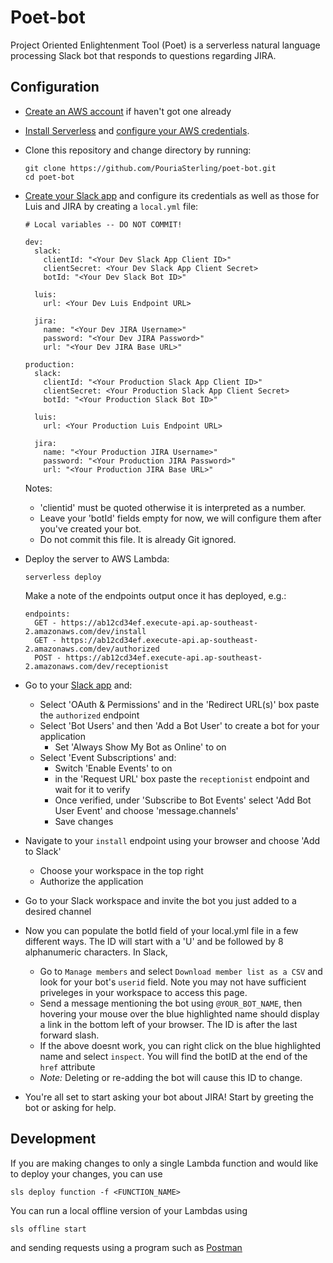 # Poet-bot


Project Oriented Enlightenment Tool (Poet) is a serverless natural language processing Slack bot that responds to questions regarding JIRA.

## Configuration

* [Create an AWS account](https://aws.amazon.com/free/) if haven't got one already
* [Install Serverless](https://serverless.com/framework/docs/providers/aws/guide/installation/) and [configure your AWS credentials](https://www.youtube.com/watch?v=mRkUnA3mEt4).
* Clone this repository and change directory by running:

    ```
    git clone https://github.com/PouriaSterling/poet-bot.git
    cd poet-bot
    ```

* [Create your Slack app](https://api.slack.com/slack-apps#create-app) and configure its credentials as well as those for Luis and JIRA by creating a `local.yml` file:

	```
	# Local variables -- DO NOT COMMIT!

	dev:
	  slack:
	    clientId: "<Your Dev Slack App Client ID>"
	    clientSecret: <Your Dev Slack App Client Secret>
	    botId: "<Your Dev Slack Bot ID>"

      luis:
        url: <Your Dev Luis Endpoint URL>

      jira:
        name: "<Your Dev JIRA Username>"
        password: "<Your Dev JIRA Password>"
        url: "<Your Dev JIRA Base URL>"

	production:
	  slack:
	    clientId: "<Your Production Slack App Client ID>"
	    clientSecret: <Your Production Slack App Client Secret>
	    botId: "<Your Production Slack Bot ID>"

	  luis:
        url: <Your Production Luis Endpoint URL>

      jira:
        name: "<Your Production JIRA Username>"
        password: "<Your Production JIRA Password>"
        url: "<Your Production JIRA Base URL>"
	```

  Notes:
  * 'clientid' must be quoted otherwise it is interpreted as a number.
  * Leave your 'botId' fields empty for now, we will configure them after you've created your bot.
  * Do not commit this file. It is already Git ignored.

* Deploy the server to AWS Lambda:

	```
	serverless deploy
	```

  Make a note of the endpoints output once it has deployed, e.g.:

	```
	endpoints:
	  GET - https://ab12cd34ef.execute-api.ap-southeast-2.amazonaws.com/dev/install
	  GET - https://ab12cd34ef.execute-api.ap-southeast-2.amazonaws.com/dev/authorized
	  POST - https://ab12cd34ef.execute-api.ap-southeast-2.amazonaws.com/dev/receptionist
	```

* Go to your [Slack app](https://api.slack.com/apps) and:
  * Select 'OAuth & Permissions' and in the 'Redirect URL(s)' box paste the `authorized` endpoint
  * Select 'Bot Users' and then 'Add a Bot User' to create a bot for your application
    * Set 'Always Show My Bot as Online' to on
  * Select 'Event Subscriptions' and:
    * Switch 'Enable Events' to on
    * in the 'Request URL' box paste the `receptionist` endpoint and wait for it to verify
    * Once verified, under 'Subscribe to Bot Events' select 'Add Bot User Event' and choose 'message.channels'
    * Save changes

* Navigate to your `install` endpoint using your browser and choose 'Add to Slack'
  * Choose your workspace in the top right
  * Authorize the application

* Go to your Slack workspace and invite the bot you just added to a desired channel

* Now you can populate the botId field of your local.yml file in a few different ways. The ID will start with a 'U' and be followed by 8 alphanumeric characters. In Slack,
  * Go to `Manage members` and select `Download member list as a CSV` and look for your bot's `userid` field. Note you may not have sufficient priveleges in your workspace to access this page.
  * Send a message mentioning the bot using `@YOUR_BOT_NAME`, then hovering your mouse over the blue highlighted name should display a link in the bottom left of your browser. The ID is after the last forward slash.
  * If the above doesnt work, you can right click on the blue highlighted name and select `inspect`. You will find the botID at the end of the `href` attribute
  * *Note:* Deleting or re-adding the bot will cause this ID to change.

* You're all set to start asking your bot about JIRA! Start by greeting the bot or asking for help.


## Development

If you are making changes to only a single Lambda function and would like to deploy your changes, you can use

```
sls deploy function -f <FUNCTION_NAME>
```

You can run a local offline version of your Lambdas using

```
sls offline start
```

and sending requests using a program such as [Postman](https://chrome.google.com/webstore/detail/postman/fhbjgbiflinjbdggehcddcbncdddomop?hl=en)
